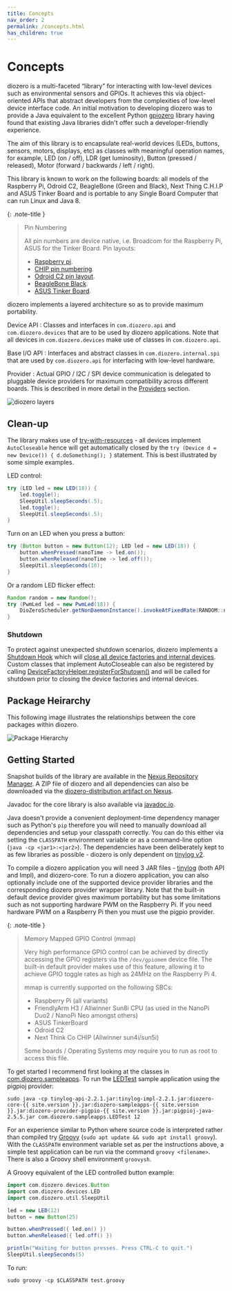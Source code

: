 ```yaml
---
title: Concepts
nav_order: 2
permalink: /concepts.html
has_children: true
---
```


# Concepts

diozero is a multi-faceted “library” for interacting with low-level devices such as environmental
sensors and GPIOs. It achieves this via object-oriented APIs that abstract developers from the
complexities of low-level device interface code. An initial motivation to developing diozero
was to provide a Java equivalent to the excellent Python [gpiozero](https://gpiozero.readthedocs.io/)
library having found that existing Java libraries didn't offer such a developer-friendly experience.

The aim of this library is to encapsulate real-world devices (LEDs, buttons, sensors, motors,
displays, etc) as classes with meaningful operation names, for example, LED (on / off), LDR
(get luminosity), Button (pressed / released), Motor (forward / backwards / left / right).

This library is known to work on the following boards: all models of the Raspberry Pi, Odroid C2,
BeagleBone (Green and Black), Next Thing C.H.I.P and ASUS Tinker Board and is portable to any
Single Board Computer that can run Linux and Java 8.

{: .note-title }
> Pin Numbering 
>
> All pin numbers are device native, i.e. Broadcom for the Raspberry Pi, ASUS for the Tinker Board. Pin layouts:
> 
> * [Raspberry pi](https://pinout.xyz/).
> * [CHIP pin numbering](http://www.chip-community.org/index.php/Hardware_Information).
> * [Odroid C2 pin layout](http://www.hardkernel.com/main/products/prdt_info.php?tab_idx=2).
> * [BeagleBone Black](http://beagleboard.org/support/bone101).
> * [ASUS Tinker Board](https://www.asus.com/uk/Single-board-Computer/TINKER-BOARD/).

diozero implements a layered architecture so as to provide maximum portability.

Device API
: Classes and interfaces in `com.diozero.api` and `com.diozero.devices` that are to be used by
diozero applications. Note that all devices in `com.diozero.devices` make use of classes in `com.diozero.api`.

Base I/O API
: Interfaces and abstract classes in `com.diozero.internal.spi` that are used by `com.diozero.api` for interfacing with low-level hardware.

Provider
: Actual GPIO / I2C / SPI device communication is delegated to pluggable device providers for
maximum compatibility across different boards.
This is described in more detail in the [Providers](2_concepts/1_Providers.md#providers) section.

![diozero layers](/assets/images/Layers.png "diozero layers")

## Clean-up

The library makes use of [try-with-resources](https://docs.oracle.com/javase/tutorial/essential/exceptions/tryResourceClose.html) -
all devices implement `AutoCloseable` hence will get automatically closed by the
`try (Device d = new Device()) { d.doSomething(); }` statement. This is best illustrated by some 
simple examples.

LED control:

```java
try (LED led = new LED(18)) {
	led.toggle();
	SleepUtil.sleepSeconds(.5);
	led.toggle();
	SleepUtil.sleepSeconds(.5);
}
```

Turn on an LED when you press a button:

```java
try (Button button = new Button(12); LED led = new LED(18)) {
	button.whenPressed(nanoTime -> led.on());
	button.whenReleased(nanoTime -> led.off());
	SleepUtil.sleepSeconds(10);
}
```

Or a random LED flicker effect:

```java
Random random = new Random();
try (PwmLed led = new PwmLed(18)) {
	DioZeroScheduler.getNonDaemonInstance().invokeAtFixedRate(RANDOM::nextFloat, led::setValue, 50, 50, TimeUnit.MILLISECONDS);
}
```

### Shutdown

To protect against unexpected shutdown scenarios, diozero implements a [Shutdown Hook](Runtime.getRuntime().addShutdownHook())
which will [close all device factories and internal devices](https://github.com/mattjlewis/diozero/blob/master/diozero-core/src/main/java/com/diozero/sbc/DeviceFactoryHelper.java#L146).
Custom classes that implement AutoCloseable can also be registered by calling [DeviceFactoryHelper.registerForShutown()](https://github.com/mattjlewis/diozero/blob/master/diozero-core/src/main/java/com/diozero/sbc/DeviceFactoryHelper.java#L124)
and will be called for shutdown prior to closing the device factories and internal devices.

## Package Heirarchy

This following image illustrates the relationships between the core packages within diozero.

![Package Hierarchy](/assets/images/Packages.png "Package Hierarchy") 

## Getting Started

Snapshot builds of the library are available in the [Nexus Repository Manager](https://oss.sonatype.org/index.html#nexus-search;gav~com.diozero~~~~).
A ZIP file of diozero and all dependencies can also be downloaded via the [diozero-distribution artifact on Nexus](https://oss.sonatype.org/index.html#nexus-search;gav~com.diozero~diozero-distribution~~~~kw,versionexpand).

Javadoc for the core library is also available via [javadoc.io](http://www.javadoc.io/doc/com.diozero/diozero-core/). 

Java doesn't provide a convenient deployment-time dependency manager 
such as Python's `pip` therefore you will need to manually download all dependencies 
and setup your classpath correctly. You can do this either via setting the `CLASSPATH` 
environment variable or as a command-line option (`java -cp <jar1>:<jar2>`). 
The dependencies have been deliberately kept to as few libraries as possible -
diozero is only dependent on [tinylog v2](http://www.tinylog.org).

To compile a diozero application you will need 3 JAR files - [tinylog](http://www.tinylog.org/)
(both API and Impl), and diozero-core. 
To run a diozero application, you can also optionally include one of the supported device provider 
libraries and the corresponding diozero provider wrapper library. Note that the built-in default
device provider gives maximum portability but has some limitations such as not supporting hardware
PWM on the Raspberry Pi. If you need hardware PWM on a Raspberry Pi then you must use the pigpio provider.

{: .note-title }
> Memory Mapped GPIO Control (mmap)
>
> Very high performance GPIO control can be achieved by directly accessing the GPIO registers via
> the `/dev/gpiomem` device file.
> The built-in default provider makes use of this feature, allowing it to achieve GPIO toggle
> rates as high as 24MHz on the Raspberry Pi 4.
> 
> mmap is currently supported on the following SBCs:
>
> * Raspberry Pi (all variants)
> * FriendlyArm H3 / Allwinner Sun8i CPU (as used in the NanoPi Duo2 / NanoPi Neo amongst others)
> * ASUS TinkerBoard
> * Odroid C2
> * Next Think Co CHIP (Allwinner sun4i/sun5i)
>
> Some boards / Operating Systems _may_ require you to run as root to access this file.

To get started I recommend first looking at the classes in 
[com.diozero.sampleapps](https://github.com/mattjlewis/diozero/blob/master/diozero-sampleapps/src/main/java/com/diozero/sampleapps/). 
To run the [LEDTest](https://github.com/mattjlewis/diozero/blob/master/diozero-sampleapps/src/main/java/com/diozero/sampleapps/LEDTest.java) 
sample application using the pigpioj provider:

```shell
sudo java -cp tinylog-api-2.2.1.jar:tinylog-impl-2.2.1.jar:diozero-core-{{ site.version }}.jar:diozero-sampleapps-{{ site.version }}.jar:diozero-provider-pigpio-{{ site.version }}.jar:pigpioj-java-2.5.5.jar com.diozero.sampleapps.LEDTest 12
```

For an experience similar to Python where source code is interpreted rather than compiled try 
[Groovy](http://www.groovy-lang.org/) (`sudo apt update && sudo apt install groovy`). 
With the `CLASSPATH` environment variable set as per the instructions above, a simple test 
application can be run via the command `groovy <filename>`. There is also a Groovy shell environment `groovysh`.

A Groovy equivalent of the LED controlled button example:

```groovy
import com.diozero.devices.Button
import com.diozero.devices.LED
import com.diozero.util.SleepUtil

led = new LED(12)
button = new Button(25)

button.whenPressed({ led.on() })
button.whenReleased({ led.off() })

println("Waiting for button presses. Press CTRL-C to quit.")
SleepUtil.sleepSeconds(5)
```

To run:

```shell
sudo groovy -cp $CLASSPATH test.groovy
```

